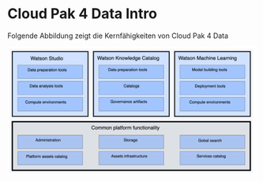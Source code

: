 # Cloud Pak 4 Data Intro

Folgende Abbildung zeigt die Kernfähigkeiten von Cloud Pak 4 Data

![](../../../.gitbook/assets/image%20%28121%29.png)






